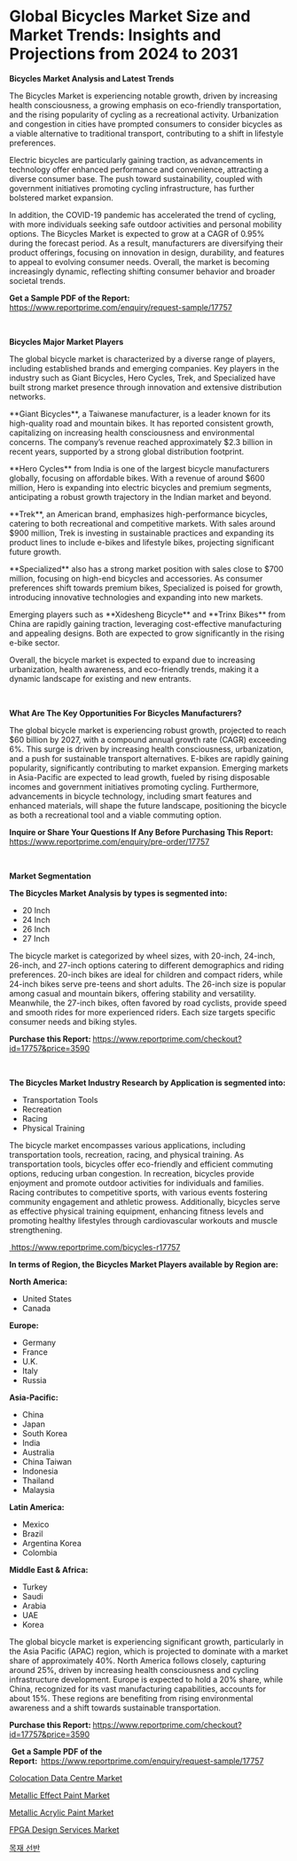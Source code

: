 <p><h1>Global Bicycles Market Size and Market Trends: Insights and Projections from 2024 to 2031</h1></p><p><strong>Bicycles Market Analysis and Latest Trends</strong></p>
<p><p>The Bicycles Market is experiencing notable growth, driven by increasing health consciousness, a growing emphasis on eco-friendly transportation, and the rising popularity of cycling as a recreational activity. Urbanization and congestion in cities have prompted consumers to consider bicycles as a viable alternative to traditional transport, contributing to a shift in lifestyle preferences. </p><p>Electric bicycles are particularly gaining traction, as advancements in technology offer enhanced performance and convenience, attracting a diverse consumer base. The push toward sustainability, coupled with government initiatives promoting cycling infrastructure, has further bolstered market expansion. </p><p>In addition, the COVID-19 pandemic has accelerated the trend of cycling, with more individuals seeking safe outdoor activities and personal mobility options. The Bicycles Market is expected to grow at a CAGR of 0.95% during the forecast period. As a result, manufacturers are diversifying their product offerings, focusing on innovation in design, durability, and features to appeal to evolving consumer needs. Overall, the market is becoming increasingly dynamic, reflecting shifting consumer behavior and broader societal trends.</p></p>
<p><strong>Get a Sample PDF of the Report:&nbsp;</strong> <a href="https://www.reportprime.com/enquiry/request-sample/17757?utm_campaign=1103&utm_medium=2&utm_source=Github&utm_content=ia&utm_term=20112024&utm_id=bicycles">https://www.reportprime.com/enquiry/request-sample/17757</a></p>
<p>&nbsp;</p>
<p><strong>Bicycles Major Market Players</strong></p>
<p><p>The global bicycle market is characterized by a diverse range of players, including established brands and emerging companies. Key players in the industry such as Giant Bicycles, Hero Cycles, Trek, and Specialized have built strong market presence through innovation and extensive distribution networks.</p><p>**Giant Bicycles**, a Taiwanese manufacturer, is a leader known for its high-quality road and mountain bikes. It has reported consistent growth, capitalizing on increasing health consciousness and environmental concerns. The company’s revenue reached approximately $2.3 billion in recent years, supported by a strong global distribution footprint.</p><p>**Hero Cycles** from India is one of the largest bicycle manufacturers globally, focusing on affordable bikes. With a revenue of around $600 million, Hero is expanding into electric bicycles and premium segments, anticipating a robust growth trajectory in the Indian market and beyond.</p><p>**Trek**, an American brand, emphasizes high-performance bicycles, catering to both recreational and competitive markets. With sales around $900 million, Trek is investing in sustainable practices and expanding its product lines to include e-bikes and lifestyle bikes, projecting significant future growth.</p><p>**Specialized** also has a strong market position with sales close to $700 million, focusing on high-end bicycles and accessories. As consumer preferences shift towards premium bikes, Specialized is poised for growth, introducing innovative technologies and expanding into new markets.</p><p>Emerging players such as **Xidesheng Bicycle** and **Trinx Bikes** from China are rapidly gaining traction, leveraging cost-effective manufacturing and appealing designs. Both are expected to grow significantly in the rising e-bike sector.</p><p>Overall, the bicycle market is expected to expand due to increasing urbanization, health awareness, and eco-friendly trends, making it a dynamic landscape for existing and new entrants.</p></p>
<p>&nbsp;</p>
<p><strong>What Are The Key Opportunities For Bicycles Manufacturers?</strong></p>
<p><p>The global bicycle market is experiencing robust growth, projected to reach $60 billion by 2027, with a compound annual growth rate (CAGR) exceeding 6%. This surge is driven by increasing health consciousness, urbanization, and a push for sustainable transport alternatives. E-bikes are rapidly gaining popularity, significantly contributing to market expansion. Emerging markets in Asia-Pacific are expected to lead growth, fueled by rising disposable incomes and government initiatives promoting cycling. Furthermore, advancements in bicycle technology, including smart features and enhanced materials, will shape the future landscape, positioning the bicycle as both a recreational tool and a viable commuting option.</p></p>
<p><strong>Inquire or Share Your Questions If Any Before Purchasing This Report:</strong> <a href="https://www.reportprime.com/enquiry/pre-order/17757?utm_campaign=1103&utm_medium=2&utm_source=Github&utm_content=ia&utm_term=20112024&utm_id=bicycles">https://www.reportprime.com/enquiry/pre-order/17757</a></p>
<p>&nbsp;</p>
<p><strong>Market Segmentation</strong></p>
<p><strong>The Bicycles Market Analysis by types is segmented into:</strong></p>
<p><ul><li>20 Inch</li><li>24 Inch</li><li>26 Inch</li><li>27 Inch</li></ul></p>
<p><p>The bicycle market is categorized by wheel sizes, with 20-inch, 24-inch, 26-inch, and 27-inch options catering to different demographics and riding preferences. 20-inch bikes are ideal for children and compact riders, while 24-inch bikes serve pre-teens and short adults. The 26-inch size is popular among casual and mountain bikers, offering stability and versatility. Meanwhile, the 27-inch bikes, often favored by road cyclists, provide speed and smooth rides for more experienced riders. Each size targets specific consumer needs and biking styles.</p></p>
<p><strong>Purchase this Report:&nbsp;</strong><a href="https://www.reportprime.com/checkout?id=17757&price=3590&utm_campaign=1103&utm_medium=2&utm_source=Github&utm_content=ia&utm_term=20112024&utm_id=bicycles">https://www.reportprime.com/checkout?id=17757&price=3590</a></p>
<p>&nbsp;</p>
<p><strong>The Bicycles Market Industry Research by Application is segmented into:</strong></p>
<p><ul><li>Transportation Tools</li><li>Recreation</li><li>Racing</li><li>Physical Training</li></ul></p>
<p><p>The bicycle market encompasses various applications, including transportation tools, recreation, racing, and physical training. As transportation tools, bicycles offer eco-friendly and efficient commuting options, reducing urban congestion. In recreation, bicycles provide enjoyment and promote outdoor activities for individuals and families. Racing contributes to competitive sports, with various events fostering community engagement and athletic prowess. Additionally, bicycles serve as effective physical training equipment, enhancing fitness levels and promoting healthy lifestyles through cardiovascular workouts and muscle strengthening.</p></p>
<p><a href="https://www.reportprime.com/bicycles-r17757?utm_campaign=1103&utm_medium=2&utm_source=Github&utm_content=ia&utm_term=20112024&utm_id=bicycles">&nbsp;https://www.reportprime.com/bicycles-r17757</a></p>
<p><strong>In terms of Region, the Bicycles Market Players available by Region are:</strong></p>
<p>
    <p> <strong> North America: </strong>
        <ul>
            <li>United States</li>
            <li>Canada</li>
        </ul>
        </p> 
    <p> <strong> Europe: </strong>
        <ul>
            <li>Germany</li>
            <li>France</li>
            <li>U.K.</li>
            <li>Italy</li>
            <li>Russia</li>
        </ul>
        </p> 
    <p> <strong> Asia-Pacific: </strong>
        <ul>
            <li>China</li>
            <li>Japan</li>
            <li>South Korea</li>
            <li>India</li>
            <li>Australia</li>
            <li>China Taiwan</li>
            <li>Indonesia</li>
            <li>Thailand</li>
            <li>Malaysia</li>
        </ul>
        </p> 
    <p> <strong> Latin America: </strong>
        <ul>
            <li>Mexico</li>
            <li>Brazil</li>
            <li>Argentina Korea</li>
            <li>Colombia</li>
        </ul>
        </p> 
    <p> <strong> Middle East & Africa: </strong>
        <ul>
            <li>Turkey</li>
            <li>Saudi</li>
            <li>Arabia</li>
            <li>UAE</li>
            <li>Korea</li>
        </ul>
    </p>
    </p>
<p><p>The global bicycle market is experiencing significant growth, particularly in the Asia Pacific (APAC) region, which is projected to dominate with a market share of approximately 40%. North America follows closely, capturing around 25%, driven by increasing health consciousness and cycling infrastructure development. Europe is expected to hold a 20% share, while China, recognized for its vast manufacturing capabilities, accounts for about 15%. These regions are benefiting from rising environmental awareness and a shift towards sustainable transportation.</p></p>
<p><strong>Purchase this Report: </strong><a href="https://www.reportprime.com/checkout?id=17757&price=3590&utm_campaign=1103&utm_medium=2&utm_source=Github&utm_content=ia&utm_term=20112024&utm_id=bicycles">https://www.reportprime.com/checkout?id=17757&price=3590</a></p>
<p>&nbsp;<strong>Get a Sample PDF of the Report:&nbsp;&nbsp;</strong><a href="https://www.reportprime.com/enquiry/request-sample/17757?utm_campaign=1103&utm_medium=2&utm_source=Github&utm_content=ia&utm_term=20112024&utm_id=bicycles">https://www.reportprime.com/enquiry/request-sample/17757</a></p>
<p><strong></strong></p>
<p><p><a href="https://issuu.com/reportprime-2/docs/colocation-data-centre-market-size-_12176a253dedec?utm_campaign=1103&utm_medium=2&utm_source=Github&utm_content=ia&utm_term=20112024&utm_id=bicycles">Colocation Data Centre Market</a></p><p><a href="https://www.linkedin.com/pulse/global-metallic-effect-paint-market-opportunities-forecast-7v2ke?utm_campaign=1103&utm_medium=2&utm_source=Github&utm_content=ia&utm_term=20112024&utm_id=bicycles">Metallic Effect Paint Market</a></p><p><a href="https://www.linkedin.com/pulse/mapping-metallic-acrylic-paint-market-trends-challenges-s0fhe?utm_campaign=1103&utm_medium=2&utm_source=Github&utm_content=ia&utm_term=20112024&utm_id=bicycles">Metallic Acrylic Paint Market</a></p><p><a href="https://issuu.com/reportprime-2/docs/fpga-design-services-market-size-20_74f997a4f60283?utm_campaign=1103&utm_medium=2&utm_source=Github&utm_content=ia&utm_term=20112024&utm_id=bicycles">FPGA Design Services Market</a></p><p><a href="https://github.com/sougarounis/Market-Research-Report-List-6/blob/main/141253924807.md?utm_campaign=1103&utm_medium=2&utm_source=Github&utm_content=ia&utm_term=20112024&utm_id=bicycles">목재 선반</a></p></p>
